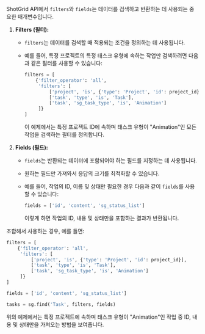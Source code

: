 ShotGrid API에서 `filters`와 `fields`는 데이터를 검색하고 반환하는 데 사용되는 중요한 매개변수입니다.

1. **Filters (필터):**
   - `filters`는 데이터를 검색할 때 적용되는 조건을 정의하는 데 사용됩니다.
   - 예를 들어, 특정 프로젝트의 특정 태스크 유형에 속하는 작업만 검색하려면 다음과 같은 필터를 사용할 수 있습니다:

     ```python
     filters = [
         {'filter_operator': 'all',
          'filters': [
              ['project', 'is', {'type': 'Project', 'id': project_id}],
              ['task', 'type', 'is', 'Task'],
              ['task', 'sg_task_type', 'is', 'Animation']
          ]}
     ]
     ```

     이 예제에서는 특정 프로젝트 ID에 속하며 태스크 유형이 "Animation"인 모든 작업을 검색하는 필터를 정의합니다.

2. **Fields (필드):**
   - `fields`는 반환되는 데이터에 포함되어야 하는 필드를 지정하는 데 사용됩니다.
   - 원하는 필드만 가져와서 응답의 크기를 최적화할 수 있습니다.
   - 예를 들어, 작업의 ID, 이름 및 상태만 필요한 경우 다음과 같이 `fields`를 사용할 수 있습니다:

     ```python
     fields = ['id', 'content', 'sg_status_list']
     ```

     이렇게 하면 작업의 ID, 내용 및 상태만을 포함하는 결과가 반환됩니다.

조합해서 사용하는 경우, 예를 들면:

```python
filters = [
    {'filter_operator': 'all',
     'filters': [
         ['project', 'is', {'type': 'Project', 'id': project_id}],
         ['task', 'type', 'is', 'Task'],
         ['task', 'sg_task_type', 'is', 'Animation']
     ]}
]

fields = ['id', 'content', 'sg_status_list']

tasks = sg.find('Task', filters, fields)
```

위의 예제에서는 특정 프로젝트에 속하며 태스크 유형이 "Animation"인 작업 중 ID, 내용 및 상태만을 가져오는 방법을 보여줍니다.
